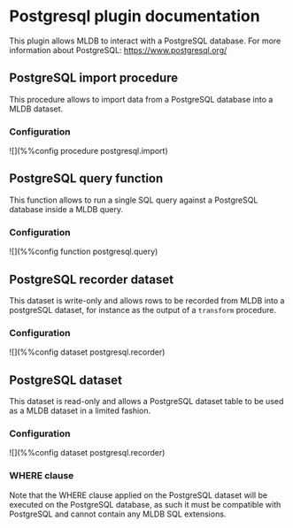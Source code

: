 # Postgresql plugin documentation

This plugin allows MLDB to interact with a PostgreSQL database.
For more information about PostgreSQL: <https://www.postgresql.org/>

## PostgreSQL import procedure

This procedure allows to import data from a PostgreSQL database into 
a MLDB dataset.

### Configuration

![](%%config procedure postgresql.import)

## PostgreSQL query function

This function allows to run a single SQL query against a PostgreSQL
database inside a MLDB query.

### Configuration

![](%%config function postgresql.query)

## PostgreSQL recorder dataset

This dataset is write-only and allows rows to be recorded from MLDB 
into a postgreSQL dataset, for instance as the output of a `transform`
procedure.

### Configuration

![](%%config dataset postgresql.recorder)

## PostgreSQL dataset

This dataset is read-only and allows a PostgreSQL dataset table to be
used as a MLDB dataset in a limited fashion.

### Configuration

![](%%config dataset postgresql.recorder)

### WHERE clause

Note that the WHERE clause applied on the PostgreSQL dataset will be 
executed on the PostgreSQL database, as such it must be compatible with 
PostgreSQL and cannot contain any MLDB SQL extensions.

